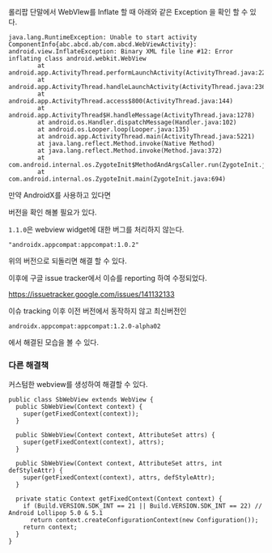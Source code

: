 롤리팝 단말에서 WebVIew를 Inflate 할 때 아래와 같은 Exception 을 확인 할 수 있다.

```
java.lang.RuntimeException: Unable to start activity ComponentInfo{abc.abcd.ab/com.abcd.WebViewActivity}: android.view.InflateException: Binary XML file line #12: Error inflating class android.webkit.WebView
        at android.app.ActivityThread.performLaunchActivity(ActivityThread.java:2298)
        at android.app.ActivityThread.handleLaunchActivity(ActivityThread.java:2360)
        at android.app.ActivityThread.access$800(ActivityThread.java:144)
        at android.app.ActivityThread$H.handleMessage(ActivityThread.java:1278)
        at android.os.Handler.dispatchMessage(Handler.java:102)
        at android.os.Looper.loop(Looper.java:135)
        at android.app.ActivityThread.main(ActivityThread.java:5221)
        at java.lang.reflect.Method.invoke(Native Method)
        at java.lang.reflect.Method.invoke(Method.java:372)
        at com.android.internal.os.ZygoteInit$MethodAndArgsCaller.run(ZygoteInit.java:899)
        at com.android.internal.os.ZygoteInit.main(ZygoteInit.java:694)
```

만약 AndroidX를 사용하고 있다면

버전을 확인 해볼 필요가 있다.

`1.1.0`은 webview widget에 대한 버그를 처리하지 않는다.

```
"androidx.appcompat:appcompat:1.0.2"
```
위의 버전으로 되돌리면 해결 할 수 있다.

이후에 구글 issue tracker에서 이슈를 reporting 하여 수정되었다.

https://issuetracker.google.com/issues/141132133


이슈 tracking 이후 이전 버전에서 동작하지 않고 최신버전인

```
androidx.appcompat:appcompat:1.2.0-alpha02
```

에서 해결된 모습을 볼 수 있다.

### 다른 해결책

커스텀한 webview를 생성하여 해결할 수 있다.

```
public class SbWebView extends WebView {
  public SbWebView(Context context) {
    super(getFixedContext(context));
  }
    
  public SbWebView(Context context, AttributeSet attrs) {
    super(getFixedContext(context), attrs);
  }
    
  public SbWebView(Context context, AttributeSet attrs, int defStyleAttr) {
    super(getFixedContext(context), attrs, defStyleAttr);
  }
    
  private static Context getFixedContext(Context context) {
    if (Build.VERSION.SDK_INT == 21 || Build.VERSION.SDK_INT == 22) // Android Lollipop 5.0 & 5.1
      return context.createConfigurationContext(new Configuration());
    return context;
  }
}
```
